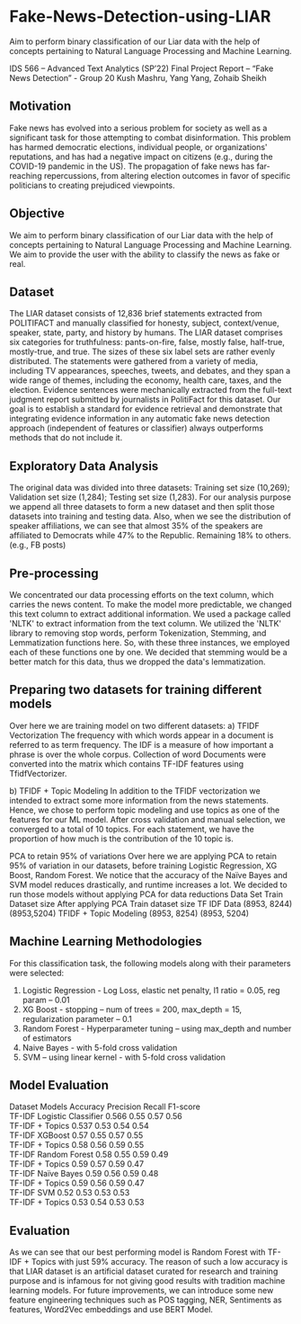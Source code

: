 # Fake-News-Detection-using-LIAR
Aim to perform binary classification of our Liar data with the help of concepts pertaining to Natural Language Processing and Machine Learning. 

IDS 566 – Advanced Text Analytics (SP’22)
Final Project Report – “Fake News Detection” - Group 20
Kush Mashru, Yang Yang, Zohaib Sheikh

## Motivation
Fake news has evolved into a serious problem for society as well as a significant task for those attempting to combat disinformation. This problem has harmed democratic elections, individual people, or organizations' reputations, and has had a negative impact on citizens (e.g., during the COVID-19 pandemic in the US). The propagation of fake news has far-reaching repercussions, from altering election outcomes in favor of specific politicians to creating prejudiced viewpoints. 

## Objective
We aim to perform binary classification of our Liar data with the help of concepts pertaining to Natural Language Processing and Machine Learning. We aim to provide the user with the ability to classify the news as fake or real.

## Dataset 
The LIAR dataset consists of 12,836 brief statements extracted from POLITIFACT and manually classified for honesty, subject, context/venue, speaker, state, party, and history by humans. The LIAR dataset comprises six categories for truthfulness: pants-on-fire, false, mostly false, half-true, mostly-true, and true. The sizes of these six label sets are rather evenly distributed. The statements were gathered from a variety of media, including TV appearances, speeches, tweets, and debates, and they span a wide range of themes, including the economy, health care, taxes, and the election.
Evidence sentences were mechanically extracted from the full-text judgment report submitted by journalists in PolitiFact for this dataset. Our goal is to establish a standard for evidence retrieval and demonstrate that integrating evidence information in any automatic fake news detection approach (independent of features or classifier) always outperforms methods that do not include it.

## Exploratory Data Analysis 
The original data was divided into three datasets: Training set size (10,269); Validation set size (1,284); Testing set size (1,283). For our analysis purpose we append all three datasets to form a new dataset and then split those datasets into training and testing data. Also, when we see the distribution of speaker affiliations, we can see that almost 35% of the speakers are affiliated to Democrats while 47% to the Republic. Remaining 18% to others. (e.g., FB posts) 

## Pre-processing 
We concentrated our data processing efforts on the text column, which carries the news content. To make the model more predictable, we changed this text column to extract additional information. We used a package called 'NLTK' to extract information from the text column.
We utilized the 'NLTK' library to removing stop words, perform Tokenization, Stemming, and Lemmatization functions here. So, with these three instances, we employed each of these functions one by one. We decided that stemming would be a better match for this data, thus we dropped the data's lemmatization.

## Preparing two datasets for training different models  
Over here we are training model on two different datasets:
a)	TFIDF Vectorization 
The frequency with which words appear in a document is referred to as term frequency. The IDF is a measure of how important a phrase is over the whole corpus. Collection of word Documents were converted into the matrix which contains TF-IDF features using  TfidfVectorizer.

b)	TFIDF + Topic Modeling
In addition to the TFIDF vectorization we intended to extract some more information from the news statements. Hence, we chose to perform topic modeling and use topics as one of the features for our ML model. After cross validation and manual selection, we converged to a total of 10 topics. For each statement, we have the proportion of how much is the contribution of the 10 topic is.

PCA to retain 95% of variations 
Over here we are applying PCA to retain 95% of variation in our datasets, before training Logistic Regression, XG Boost, Random Forest. We notice that the accuracy of the Naïve Bayes and SVM model reduces drastically, and runtime increases a lot. We decided to run those models without applying PCA for data reductions
Data Set	Train Dataset size	After applying PCA Train dataset size
TF IDF Data	(8953, 8244)	(8953,5204)
TFIDF + Topic Modeling	(8953, 8254)	(8953, 5204)

## Machine Learning Methodologies
For this classification task, the following models along with their parameters were selected:
1.	Logistic Regression - Log Loss, elastic net penalty, l1 ratio = 0.05, reg param – 0.01
2.	XG Boost - stopping – num of trees = 200, max_depth = 15, regularization parameter – 0.1
3.	Random Forest - Hyperparameter tuning – using max_depth and  number of estimators
4.	Naive Bayes - with 5-fold cross validation
5.	SVM – using linear kernel - with 5-fold cross validation

## Model Evaluation
Dataset	Models	Accuracy 	Precision	Recall	F1-score <br>
TF-IDF	Logistic Classifier	0.566	0.55	0.57	0.56 <br>
TF-IDF + Topics		0.537	0.53	0.54	0.54<br>
TF-IDF	XGBoost	0.57	0.55	0.57	0.55<br>
TF-IDF + Topics		0.58	0.56	0.59	0.55<br>
TF-IDF	Random Forest	0.58	0.55	0.59	0.49<br>
TF-IDF + Topics		0.59	0.57	0.59	0.47<br>
TF-IDF	Naïve Bayes	0.59	0.56	0.59	0.48<br>
TF-IDF + Topics		0.59	0.56	0.59	0.47<br>
TF-IDF	SVM	0.52	0.53	0.53	0.53<br>
TF-IDF + Topics		0.53	0.54	0.53	0.53<br>

## Evaluation 
As we can see that our best performing model is Random Forest with TF-IDF + Topics with just 59% accuracy. The reason of such a low accuracy is that LIAR dataset is an artificial dataset curated for research and training purpose and is infamous for not giving good results with tradition machine learning models. For future improvements, we can introduce some new feature engineering techniques such as POS tagging, NER, Sentiments as features, Word2Vec embeddings and use BERT Model.

